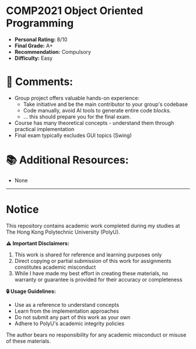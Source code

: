 # COMP2021 Object Oriented Programming

- **Personal Rating:** 8/10
- **Final Grade:** A+
- **Recommendation:** Compulsory
- **Difficulty:** Easy
  
# 💭 Comments:
- Group project offers valuable hands-on experience:
  + Take initiative and be the main contributor to your group's codebase
  + Code manually, avoid AI tools to generate entire code blocks.
  + ... this should prepare you for the final exam.
- Course has many theoretical concepts - understand them through practical implementation
- Final exam typically excludes GUI topics (Swing)

# 📚 Additional Resources:
- None

---

# Notice

This repository contains academic work completed during my studies at The Hong Kong Polytechnic University (PolyU). 

**⚠️ Important Disclaimers:**
1. This work is shared for reference and learning purposes only
2. Direct copying or partial submission of this work for assignments constitutes academic misconduct
3. While I have made my best effort in creating these materials, no warranty or guarantee is provided for their accuracy or completeness

**🔒 Usage Guidelines:**
- Use as a reference to understand concepts
- Learn from the implementation approaches
- Do not submit any part of this work as your own
- Adhere to PolyU's academic integrity policies

The author bears no responsibility for any academic misconduct or misuse of these materials.
